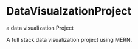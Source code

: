 # DataVisualzationProject
 a data visualization Project

 A full stack data visualization project using MERN. 
